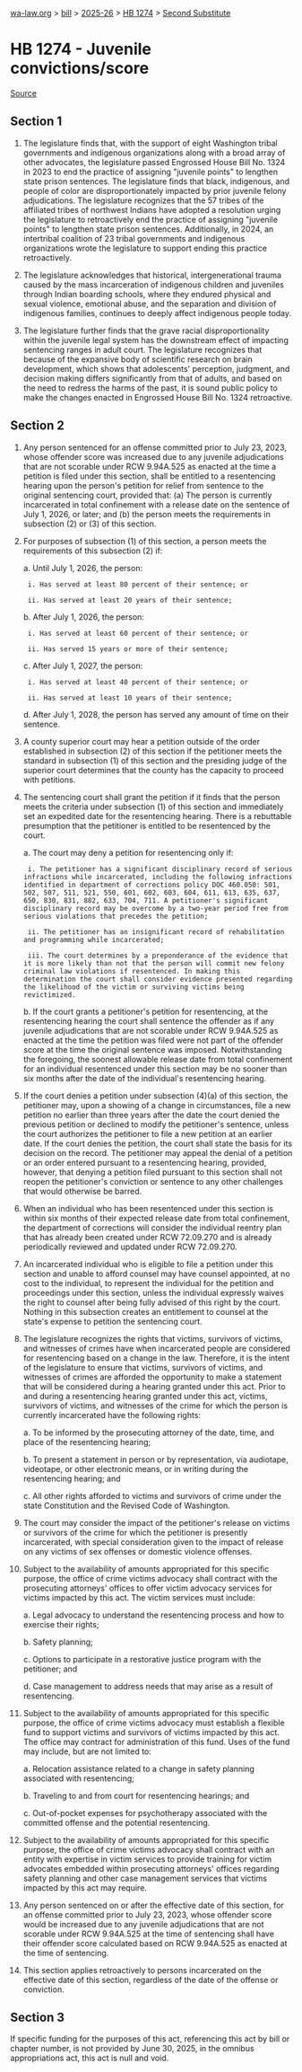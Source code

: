[wa-law.org](/) > [bill](/bill/) > [2025-26](/bill/2025-26/) > [HB 1274](/bill/2025-26/hb/1274/) > [Second Substitute](/bill/2025-26/hb/1274/S2/)

# HB 1274 - Juvenile convictions/score

[Source](http://lawfilesext.leg.wa.gov/biennium/2025-26/Pdf/Bills/House%20Bills/1274-S2.pdf)

## Section 1
1. The legislature finds that, with the support of eight Washington tribal governments and indigenous organizations along with a broad array of other advocates, the legislature passed Engrossed House Bill No. 1324 in 2023 to end the practice of assigning "juvenile points" to lengthen state prison sentences. The legislature finds that black, indigenous, and people of color are disproportionately impacted by prior juvenile felony adjudications. The legislature recognizes that the 57 tribes of the affiliated tribes of northwest Indians have adopted a resolution urging the legislature to retroactively end the practice of assigning "juvenile points" to lengthen state prison sentences. Additionally, in 2024, an intertribal coalition of 23 tribal governments and indigenous organizations wrote the legislature to support ending this practice retroactively.

2. The legislature acknowledges that historical, intergenerational trauma caused by the mass incarceration of indigenous children and juveniles through Indian boarding schools, where they endured physical and sexual violence, emotional abuse, and the separation and division of indigenous families, continues to deeply affect indigenous people today.

3. The legislature further finds that the grave racial disproportionality within the juvenile legal system has the downstream effect of impacting sentencing ranges in adult court. The legislature recognizes that because of the expansive body of scientific research on brain development, which shows that adolescents' perception, judgment, and decision making differs significantly from that of adults, and based on the need to redress the harms of the past, it is sound public policy to make the changes enacted in Engrossed House Bill No. 1324 retroactive.

## Section 2
1. Any person sentenced for an offense committed prior to July 23, 2023, whose offender score was increased due to any juvenile adjudications that are not scorable under RCW 9.94A.525 as enacted at the time a petition is filed under this section, shall be entitled to a resentencing hearing upon the person's petition for relief from sentence to the original sentencing court, provided that: (a) The person is currently incarcerated in total confinement with a release date on the sentence of July 1, 2026, or later; and (b) the person meets the requirements in subsection (2) or (3) of this section.

2. For purposes of subsection (1) of this section, a person meets the requirements of this subsection (2) if:

    a. Until July 1, 2026, the person:

        i. Has served at least 80 percent of their sentence; or

        ii. Has served at least 20 years of their sentence;

    b. After July 1, 2026, the person:

        i. Has served at least 60 percent of their sentence; or

        ii. Has served 15 years or more of their sentence;

    c. After July 1, 2027, the person:

        i. Has served at least 40 percent of their sentence; or

        ii. Has served at least 10 years of their sentence;

    d. After July 1, 2028, the person has served any amount of time on their sentence.

3. A county superior court may hear a petition outside of the order established in subsection (2) of this section if the petitioner meets the standard in subsection (1) of this section and the presiding judge of the superior court determines that the county has the capacity to proceed with petitions.

4. The sentencing court shall grant the petition if it finds that the person meets the criteria under subsection (1) of this section and immediately set an expedited date for the resentencing hearing. There is a rebuttable presumption that the petitioner is entitled to be resentenced by the court.

    a. The court may deny a petition for resentencing only if:

        i. The petitioner has a significant disciplinary record of serious infractions while incarcerated, including the following infractions identified in department of corrections policy DOC 460.050: 501, 502, 507, 511, 521, 550, 601, 602, 603, 604, 611, 613, 635, 637, 650, 830, 831, 882, 633, 704, 711. A petitioner's significant disciplinary record may be overcome by a two-year period free from serious violations that precedes the petition;

        ii. The petitioner has an insignificant record of rehabilitation and programming while incarcerated;

        iii. The court determines by a preponderance of the evidence that it is more likely than not that the person will commit new felony criminal law violations if resentenced. In making this determination the court shall consider evidence presented regarding the likelihood of the victim or surviving victims being revictimized.

    b. If the court grants a petitioner's petition for resentencing, at the resentencing hearing the court shall sentence the offender as if any juvenile adjudications that are not scorable under RCW 9.94A.525 as enacted at the time the petition was filed were not part of the offender score at the time the original sentence was imposed. Notwithstanding the foregoing, the soonest allowable release date from total confinement for an individual resentenced under this section may be no sooner than six months after the date of the individual's resentencing hearing.

5. If the court denies a petition under subsection (4)(a) of this section, the petitioner may, upon a showing of a change in circumstances, file a new petition no earlier than three years after the date the court denied the previous petition or declined to modify the petitioner's sentence, unless the court authorizes the petitioner to file a new petition at an earlier date. If the court denies the petition, the court shall state the basis for its decision on the record. The petitioner may appeal the denial of a petition or an order entered pursuant to a resentencing hearing, provided, however, that denying a petition filed pursuant to this section shall not reopen the petitioner's conviction or sentence to any other challenges that would otherwise be barred.

6. When an individual who has been resentenced under this section is within six months of their expected release date from total confinement, the department of corrections will consider the individual reentry plan that has already been created under RCW 72.09.270 and is already periodically reviewed and updated under RCW 72.09.270.

7. An incarcerated individual who is eligible to file a petition under this section and unable to afford counsel may have counsel appointed, at no cost to the individual, to represent the individual for the petition and proceedings under this section, unless the individual expressly waives the right to counsel after being fully advised of this right by the court. Nothing in this subsection creates an entitlement to counsel at the state's expense to petition the sentencing court.

8. The legislature recognizes the rights that victims, survivors of victims, and witnesses of crimes have when incarcerated people are considered for resentencing based on a change in the law. Therefore, it is the intent of the legislature to ensure that victims, survivors of victims, and witnesses of crimes are afforded the opportunity to make a statement that will be considered during a hearing granted under this act. Prior to and during a resentencing hearing granted under this act, victims, survivors of victims, and witnesses of the crime for which the person is currently incarcerated have the following rights:

    a. To be informed by the prosecuting attorney of the date, time, and place of the resentencing hearing;

    b. To present a statement in person or by representation, via audiotape, videotape, or other electronic means, or in writing during the resentencing hearing; and

    c. All other rights afforded to victims and survivors of crime under the state Constitution and the Revised Code of Washington.

9. The court may consider the impact of the petitioner's release on victims or survivors of the crime for which the petitioner is presently incarcerated, with special consideration given to the impact of release on any victims of sex offenses or domestic violence offenses.

10. Subject to the availability of amounts appropriated for this specific purpose, the office of crime victims advocacy shall contract with the prosecuting attorneys' offices to offer victim advocacy services for victims impacted by this act. The victim services must include:

    a. Legal advocacy to understand the resentencing process and how to exercise their rights;

    b. Safety planning;

    c. Options to participate in a restorative justice program with the petitioner; and

    d. Case management to address needs that may arise as a result of resentencing.

11. Subject to the availability of amounts appropriated for this specific purpose, the office of crime victims advocacy must establish a flexible fund to support victims and survivors of victims impacted by this act. The office may contract for administration of this fund. Uses of the fund may include, but are not limited to:

    a. Relocation assistance related to a change in safety planning associated with resentencing;

    b. Traveling to and from court for resentencing hearings; and

    c. Out-of-pocket expenses for psychotherapy associated with the committed offense and the potential resentencing.

12. Subject to the availability of amounts appropriated for this specific purpose, the office of crime victims advocacy shall contract with an entity with expertise in victim services to provide training for victim advocates embedded within prosecuting attorneys' offices regarding safety planning and other case management services that victims impacted by this act may require.

13. Any person sentenced on or after the effective date of this section, for an offense committed prior to July 23, 2023, whose offender score would be increased due to any juvenile adjudications that are not scorable under RCW 9.94A.525 at the time of sentencing shall have their offender score calculated based on RCW 9.94A.525 as enacted at the time of sentencing.

14. This section applies retroactively to persons incarcerated on the effective date of this section, regardless of the date of the offense or conviction.

## Section 3
If specific funding for the purposes of this act, referencing this act by bill or chapter number, is not provided by June 30, 2025, in the omnibus appropriations act, this act is null and void.
